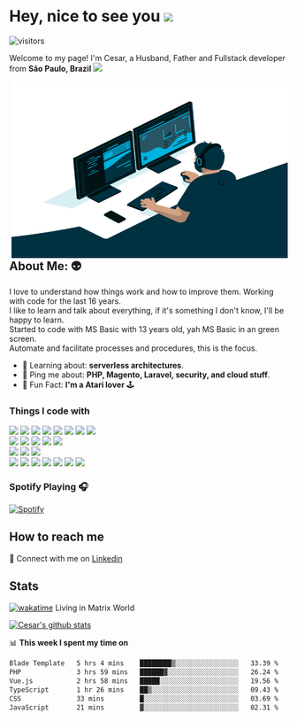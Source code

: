 # Hey, nice to see you  <img src="https://media.giphy.com/media/hvRJCLFzcasrR4ia7z/giphy.gif" width="50px" />
![visitors](https://visitor-badge.glitch.me/badge?page_id=cesarvieira.visitor-badge)

Welcome to my page!
I'm Cesar, a Husband, Father and Fullstack developer from **São Paulo, Brazil** <img src="https://cdn-icons-png.flaticon.com/512/197/197386.png" width="20"/>  

<img align="right" alt="GIF" src="https://github.com/cesarvieira/cesarvieira/blob/master/code.gif?raw=true" width="500" height="320" />

## About Me:  :alien:
I love to understand how things work and how to improve them. Working with code for the last 16 years.  
I like to learn and talk about everything, if it's something I don't know, I'll be happy to learn.  
Started to code with MS Basic with 13 years old, yah MS Basic in an green screen.  
Automate and facilitate processes and procedures, this is the focus.

<ul>
<li>🧐 Learning about: <strong>serverless architectures</strong>.</li>
<li>💬 Ping me about: <strong>PHP, Magento, Laravel, security, and cloud stuff</strong>.</li>
<li>🎉 Fun Fact: <strong>I'm a Atari lover</strong> 🕹️ </li>
</ul>

### Things I code with
<img src="https://img.shields.io/badge/php-%23777BB4.svg?&style=for-the-badge&logo=php&logoColor=white"/> <img src="https://img.shields.io/badge/node.js%20-%2343853D.svg?&style=for-the-badge&logo=node.js&logoColor=white"/>
<img src="https://img.shields.io/badge/javascript%20-%23323330.svg?&style=for-the-badge&logo=javascript&logoColor=%23F7DF1E"/> <img src="https://img.shields.io/badge/typescript%20-%23007ACC.svg?&style=for-the-badge&logo=typescript&logoColor=white"/>
<img src="https://img.shields.io/badge/html5%20-%23E34F26.svg?&style=for-the-badge&logo=html5&logoColor=white"/> <img src="https://img.shields.io/badge/css3%20-%231572B6.svg?&style=for-the-badge&logo=css3&logoColor=white"/>
<img src="https://img.shields.io/badge/markdown-%23000000.svg?&style=for-the-badge&logo=markdown&logoColor=white"/> <img src="https://img.shields.io/badge/shell_script%20-%23121011.svg?&style=for-the-badge&logo=gnu-bash&logoColor=white"/>  
<img src="https://img.shields.io/badge/vuejs%20-%2335495e.svg?&style=for-the-badge&logo=vue.js&logoColor=%234FC08D"/> <img src="https://img.shields.io/badge/express.js%20-%23404d59.svg?&style=for-the-badge"/>
<img src="https://img.shields.io/badge/laravel%20-%23FF2D20.svg?&style=for-the-badge&logo=laravel&logoColor=white"/> <img src="https://img.shields.io/badge/bootstrap%20-%23563D7C.svg?&style=for-the-badge&logo=bootstrap&logoColor=white"/>
<img src="https://img.shields.io/badge/jquery%20-%230769AD.svg?&style=for-the-badge&logo=jquery&logoColor=white"/>  
<img src="https://img.shields.io/badge/DigitalOcean-%230167ff.svg?&style=for-the-badge&logo=digitalOcean&logoColor=white"/> <img src="https://img.shields.io/badge/AWS%20-%23FF9900.svg?&style=for-the-badge&logo=amazon-aws&logoColor=white"/>
<img src="https://img.shields.io/badge/Google%20Cloud%20-%234285F4.svg?&style=for-the-badge&logo=google-cloud&logoColor=white"/>  
<img src="https://img.shields.io/badge/nginx%20-%23009639.svg?&style=for-the-badge&logo=nginx&logoColor=white"/> <img src="https://img.shields.io/badge/apache%20-%23D42029.svg?&style=for-the-badge&logo=apache&logoColor=white"/>
<img src="https://img.shields.io/badge/mysql-%2300f.svg?&style=for-the-badge&logo=mysql&logoColor=white"/> <img src ="https://img.shields.io/badge/MongoDB-%234ea94b.svg?&style=for-the-badge&logo=mongodb&logoColor=white"/>
<img src ="https://img.shields.io/badge/sqlite-%2307405e.svg?&style=for-the-badge&logo=sqlite&logoColor=white"/> <img src="https://img.shields.io/badge/docker%20-%230db7ed.svg?&style=for-the-badge&logo=docker&logoColor=white"/>
<img src="https://img.shields.io/badge/vagrant%20-%231563FF.svg?&style=for-the-badge&logo=vagrant&logoColor=white"/>

### Spotify Playing 🎧
[![Spotify](https://spotify-now-playing.cesarvieira.vercel.app/api/spotify)](https://open.spotify.com/user/22wy4x6sczc4gbqqeih752rla)

## How to reach me
:handshake: Connect with me on [Linkedin](https://www.linkedin.com/in/cesarvieira-programador/)  

## Stats
[![wakatime](https://wakatime.com/badge/user/e13c4c79-1f01-4b58-b049-86224856639d.svg)](https://wakatime.com/@e13c4c79-1f01-4b58-b049-86224856639d) Living in Matrix World  

[![Cesar's github stats](https://github-readme-stats.vercel.app/api?username=cesarvieira&hide=issues,stars&count_private=true&show_icons=true)](https://github.com/cesarvieira/cesarvieira) 

📊 **This week I spent my time on**
<!--START_SECTION:waka-->

```text
Blade Template   5 hrs 4 mins    ████████▒░░░░░░░░░░░░░░░░   33.39 %
PHP              3 hrs 59 mins   ██████▓░░░░░░░░░░░░░░░░░░   26.24 %
Vue.js           2 hrs 58 mins   █████░░░░░░░░░░░░░░░░░░░░   19.56 %
TypeScript       1 hr 26 mins    ██▒░░░░░░░░░░░░░░░░░░░░░░   09.43 %
CSS              33 mins         █░░░░░░░░░░░░░░░░░░░░░░░░   03.69 %
JavaScript       21 mins         ▓░░░░░░░░░░░░░░░░░░░░░░░░   02.31 %
```

<!--END_SECTION:waka-->
